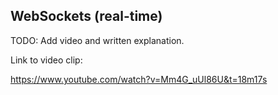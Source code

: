 ## WebSockets (real-time)

TODO: Add video and written explanation.

Link to video clip:

https://www.youtube.com/watch?v=Mm4G_uUl86U&t=18m17s
